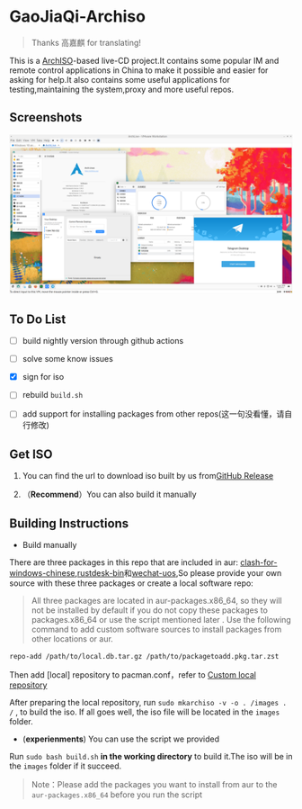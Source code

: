 # GaoJiaQi-Archiso
> Thanks 高嘉麒 for translating!

This is a [ArchISO](https://gitlab.archlinux.org/archlinux/archiso)-based live-CD project.It contains some popular IM and remote control applications in China to make it possible and easier for asking for help.It also contains some useful applications for testing,maintaining the system,proxy and more useful repos.

## Screenshots

![1](pics/1.png)

## To Do List

- [ ] build nightly version through github actions
- [ ] solve some know issues
- [x] sign for iso
- [ ] rebuild `build.sh`
- [ ] add support for installing packages from other repos(这一句没看懂，请自行修改)


## Get ISO
1. You can find the url to download iso built by us from[GitHub Release](https://github.com/world-nb-organization/GaoJiaQi-Archiso/releases)

2. （**Recommend**）You can also build it manually

## Building Instructions

- Build manually


There are three packages in this repo that are included in aur: [clash-for-windows-chinese](https://aur.archlinux.org/packages/clash-for-windows-chinese),[rustdesk-bin](https://aur.archlinux.org/packages/rustdesk-bin)和[wechat-uos](https://aur.archlinux.org/packages/wechat-uos),So please provide your own source with these three packages or create a local software repo:
> All three packages are located in aur-packages.x86_64, so they will not be installed by default if you do not copy these packages to packages.x86_64 or use the script mentioned later . Use the following command to add custom software sources to install packages from other locations or aur.

```bash
repo-add /path/to/local.db.tar.gz /path/to/packagetoadd.pkg.tar.zst
```

Then add [local] repository to pacman.conf，refer to [Custom local repository](https://wiki.archlinux.org/title/Pacman/Tips_and_tricks#Custom_local_repository)

After preparing the local repository, run `sudo mkarchiso -v -o . /images . /` , to build the iso. If all goes well, the iso file will be located in the `images` folder.

- (**experienments**) You can use the script we provided

Run ```sudo bash build.sh``` **in the working directory** to build it.The iso will be in the `images` folder if it succeed.

> Note：Please add the packages you want to install from aur to the `aur-packages.x86_64` before you run the script


